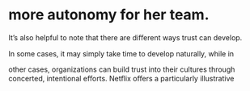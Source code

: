 # more autonomy for her team.

It’s also helpful to note that there are diﬀerent ways trust can develop.

In some cases, it may simply take time to develop naturally, while in

other cases, organizations can build trust into their cultures through concerted, intentional eﬀorts. Netﬂix oﬀers a particularly illustrative